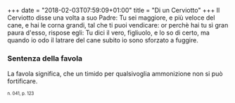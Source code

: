 +++
date = "2018-02-03T07:59:09+01:00"
title = "Di un Cerviotto"
+++
Il Cerviotto disse una volta a suo Padre: Tu sei maggiore, e più veloce del
cane, e hai le corna grandi, tal che ti puoi vendicare: or perchè hai tu sì
gran paura d'esso, rispose egli: Tu dici il vero, figliuolo, e lo so di certo,
ma quando io odo il latrare del cane subito io sono sforzato a fuggire.

### Sentenza della favola
La favola significa, che un timido per qualsivoglia ammonizione non si può
fortificare.

<sub><sub>n. 041, p. 123<sub><sub>

